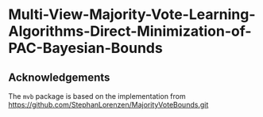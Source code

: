 # Multi-View-Majority-Vote-Learning-Algorithms-Direct-Minimization-of-PAC-Bayesian-Bounds

## Acknowledgements

The `mvb` package is based on the implementation from https://github.com/StephanLorenzen/MajorityVoteBounds.git

